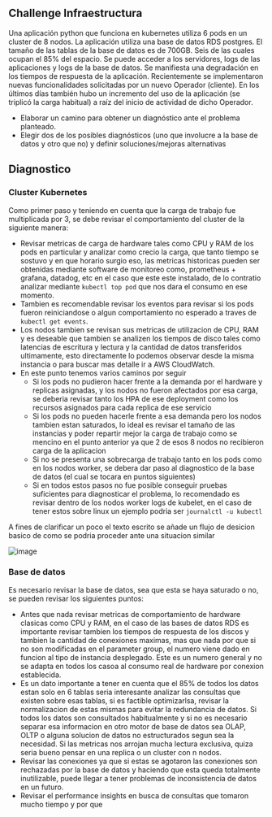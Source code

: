 ## Challenge Infraestructura
Una aplicación python que funciona en kubernetes utiliza 6 pods en un cluster de 8 nodos. La aplicación utiliza una base de datos RDS postgres. El tamaño de las tablas de la base de datos es de 700GB. Seis de las cuales ocupan el 85% del espacio. Se puede acceder a los servidores, logs de las aplicaciones y logs de la base de datos. Se manifiesta una degradación en los tiempos de respuesta de la aplicación. Recientemente se implementaron nuevas funcionalidades solicitadas por un nuevo Operador (cliente). En los últimos días también hubo un incremento del uso de la aplicación (se triplicó la carga habitual) a raíz del inicio de actividad de dicho Operador.

- Elaborar un camino para obtener un diagnóstico ante el problema planteado.
- Elegir dos de los posibles diagnósticos (uno que involucre a la base de datos y otro que no) y definir soluciones/mejoras alternativas

## Diagnostico

### Cluster Kubernetes

Como primer paso y teniendo en cuenta que la carga de trabajo fue multiplicada por 3, se debe revisar el comportamiento del cluster de la siguiente manera:

- Revisar metricas de carga de hardware tales como CPU y RAM de los pods en particular y analizar como crecio la carga, que tanto tiempo se sostuvo y en que horario surgio eso, las metricas historicas pueden ser obtenidas mediante software de monitoreo como, prometheus + grafana, datadog, etc en el caso que este este instalado, de lo contratio analizar mediante `kubectl top pod` que nos dara el consumo en ese momento.
- Tambien es recomendable revisar los eventos para revisar si los pods fueron reiniciandose o algun comportamiento no esperado a traves de `kubectl get events`.
- Los nodos tambien se revisan sus metricas de utilizacion de CPU, RAM y es deseable que tambien se analizen los tiempos de disco tales como latencias de escritura y lectura y la cantidad de datos transferidos ultimamente, esto directamente lo podemos observar desde la misma instancia o para buscar mas detalle ir a AWS CloudWatch.
- En este punto tenemos varios caminos por seguir
  - Si los pods no pudieron hacer frente a la demanda por el hardware y replicas asignadas, y los nodos no fueron afectados por esa carga, se deberia revisar tanto los HPA de ese deployment como los recursos asignados para cada replica de ese servicio
  - Si los pods no pueden hacerle frente a esa demanda pero los nodos tambien estan saturados, lo ideal es revisar el tamaño de las instancias y poder repartir mejor la carga de trabajo como se mencino en el punto anterior ya que 2 de esos 8 nodos no recibieron carga de la aplicacion
  - Si no se presenta una sobrecarga de trabajo tanto en los pods como en los nodos worker, se debera dar paso al diagnostico de la base de datos (el cual se tocara en puntos siguientes)
  - Si en todos estos pasos no fue posible conseguir pruebas suficientes para diagnosticar el problema, lo recomendado es revisar dentro de los nodos worker logs de kubelet, en el caso de tener estos sobre linux un ejemplo podria ser `journalctl -u kubectl`

A fines de clarificar un poco el texto escrito se añade un flujo de desicion basico de como se podria proceder ante una situacion similar

![image](https://github.com/federicosrey/vibra_exercise/assets/63884877/355b14a3-ca51-446b-9c3c-1873cc9e129f?style=centerme)

### Base de datos

Es necesario revisar la base de datos, sea que esta se haya saturado o no, se pueden revisar los siguientes puntos:

- Antes que nada revisar metricas de comportamiento de hardware clasicas como CPU y RAM, en el caso de las bases de datos RDS es importante revisar tambien los tiempos de respuesta de los discos y tambien la cantidad de conexiones maximas, mas que nada por que si no son modificadas en el parameter group, el numero viene dado en funcion al tipo de instancia desplegado. Este es un numero general y no se adapta en todos los casoa al consumo real de hardware por conexion establecida.
- Es un dato importante a tener en cuenta que el 85% de todos los datos estan solo en 6 tablas seria interesante analizar las consultas que existen sobre esas tablas, si es factible optimizarlsa, revisar la normalizacion de estas mismas para evitar la redundancia de datos. Si todos los datos son consultados habitualmente y si no es necesario separar esa informacion en otro motor de base de datos sea OLAP, OLTP o alguna solucion de datos no estructurados segun sea la necesidad. Si las metricas nos arrojan mucha lectura exclusiva, quiza seria bueno pensar en una replica o un cluster con n nodos.
- Revisar las conexiones ya que si estas se agotaron las conexiones son rechazadas por la base de datos y haciendo que esta queda totalmente inutilizable, puede llegar a tener problemas de inconsistencia de datos en un futuro.
- Revisar el performance insights en busca de consultas que tomaron mucho tiempo y por que
